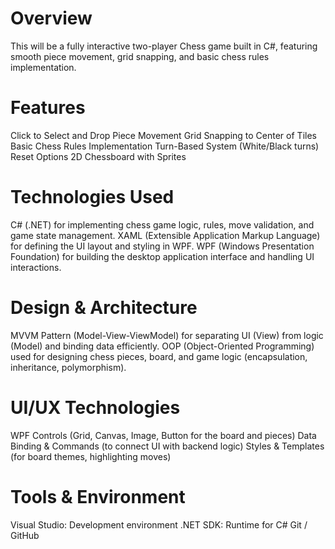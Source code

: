 # Overview
This will be a fully interactive two-player Chess game built in C#, featuring smooth piece movement, grid snapping, and basic chess rules implementation.

# Features
Click to Select and Drop Piece Movement
Grid Snapping to Center of Tiles
Basic Chess Rules Implementation
Turn-Based System (White/Black turns)
Reset Options
2D Chessboard with Sprites

# Technologies Used
C# (.NET) for implementing chess game logic, rules, move validation, and game state management.
XAML (Extensible Application Markup Language) for defining the UI layout and styling in WPF.
WPF (Windows Presentation Foundation) for building the desktop application interface and handling UI interactions.

# Design & Architecture
MVVM Pattern (Model-View-ViewModel) for separating UI (View) from logic (Model) and binding data efficiently.
OOP (Object-Oriented Programming) used for designing chess pieces, board, and game logic (encapsulation, inheritance, polymorphism).

# UI/UX Technologies
WPF Controls (Grid, Canvas, Image, Button for the board and pieces)
Data Binding & Commands (to connect UI with backend logic)
Styles & Templates (for board themes, highlighting moves)

# Tools & Environment
Visual Studio: Development environment
.NET SDK: Runtime for C#
Git / GitHub

